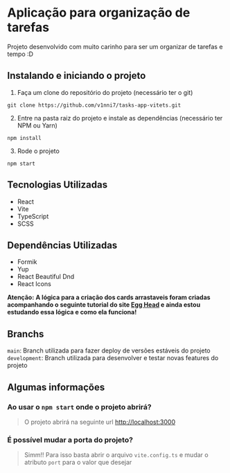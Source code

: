 <h1>Aplicação para organização de tarefas</h1>

<p>Projeto desenvolvido com muito carinho para ser um organizar de tarefas e tempo :D</p>

<h2>Instalando e iniciando o projeto</h2>

1. Faça um clone do repositório do projeto (necessário ter o git)
```
git clone https://github.com/v1nni7/tasks-app-vitets.git
```

2. Entre na pasta raiz do projeto e instale as dependências (necessário ter NPM ou Yarn)
```
npm install
```

3. Rode o projeto
```
npm start
```

<h2>Tecnologias Utilizadas</h2>
<ul>
  <li>React</li>
  <li>Vite</li>
  <li>TypeScript</li>
  <li>SCSS</li>
</ul>

<h2>Dependências Utilizadas</h2>
<ul>
  <li>Formik</li>
  <li>Yup</li>
  <li>React Beautiful Dnd</li>
  <li>React Icons</li>
</ul>

**Atenção:** **A lógica para a criação dos cards arrastaveis foram criadas acompanhando o seguinte tutorial do site <a href="https://egghead.io/lessons/react-course-introduction-beautiful-and-accessible-drag-and-drop-with-react-beautiful-dnd">Egg Head</a> e ainda estou estudando essa lógica e como ela funciona!**

<h2>Branchs</h2>
<code>main</code>: Branch utilizada para fazer deploy de versões estáveis do projeto <br />
<code>development</code>: Branch utilizada para desenvolver e testar novas features do projeto

<h2>Algumas informações</h2>

<h3>Ao usar o <code>npm start</code> onde o projeto abrirá?</h3>

>O projeto abrirá na seguinte url <a href="http://localhost:3000" target="_blank">http://localhost:3000</a> <br>

<h3>É possível mudar a porta do projeto?</h3>

>Simm!! Para isso basta abrir o arquivo <code>vite.config.ts</code> e mudar o atributo <code>port</code> para o valor que desejar <br> 

